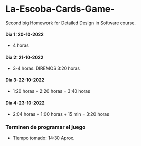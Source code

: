 # La-Escoba-Cards-Game-
Second big Homework for Detailed Design in Software course.

#### Dia 1: 20-10-2022
- 4 horas

#### Dia 2: 21-10-2022
- 3-4 horas. DIREMOS 3:20 horas

#### Dia 3: 22-10-2022
- 1:20 horas + 2:20 horas = 3:40 horas

#### Dia 4: 23-10-2022
- 2:04 horas + 1:00 horas + 15 min = 3:20 horas

### Terminen de programar el juego
- Tiempo tomado: 14:30 Aprox.